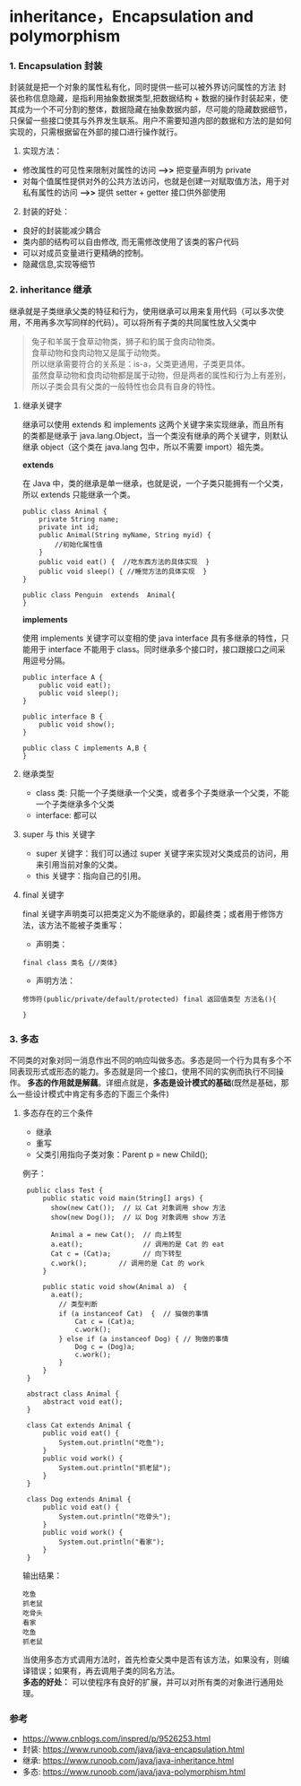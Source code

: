 # inheritance，Encapsulation and polymorphism

### 1. Encapsulation 封装

封装就是把一个对象的属性私有化，同时提供一些可以被外界访问属性的方法
封装也称信息隐藏，是指利用抽象数据类型,把数据结构 + 数据的操作封装起来，使其成为一个不可分割的整体，数据隐藏在抽象数据内部，尽可能的隐藏数据细节，只保留一些接口使其与外界发生联系。用户不需要知道内部的数据和方法的是如何实现的，只需根据留在外部的接口进行操作就行。

1. 实现方法：

- 修改属性的可见性来限制对属性的访问 **-->>** 把变量声明为 private
- 对每个值属性提供对外的公共方法访问，也就是创建一对赋取值方法，用于对私有属性的访问 **-->>** 提供 setter + getter 接口供外部使用

2. 封装的好处：

- 良好的封装能减少耦合
- 类内部的结构可以自由修改, 而无需修改使用了该类的客户代码
- 可以对成员变量进行更精确的控制。
- 隐藏信息,实现等细节

### 2. inheritance 继承

继承就是子类继承父类的特征和行为，使用继承可以用来复用代码（可以多次使用，不用再多次写同样的代码）。可以将所有子类的共同属性放入父类中

> 兔子和羊属于食草动物类，狮子和豹属于食肉动物类。  
> 食草动物和食肉动物又是属于动物类。  
> 所以继承需要符合的关系是：is-a，父类更通用，子类更具体。  
> 虽然食草动物和食肉动物都是属于动物，但是两者的属性和行为上有差别，所以子类会具有父类的一般特性也会具有自身的特性。

1. 继承关键字

   继承可以使用 extends 和 implements 这两个关键字来实现继承，而且所有的类都是继承于 java.lang.Object，当一个类没有继承的两个关键字，则默认继承 object（这个类在 java.lang 包中，所以不需要 import）祖先类。

   **extends**

   在 Java 中，类的继承是单一继承，也就是说，一个子类只能拥有一个父类，所以 extends 只能继承一个类。

   ```
   public class Animal {
       private String name;
       private int id;
       public Animal(String myName, String myid) {
           //初始化属性值
       }
       public void eat() {  //吃东西方法的具体实现  }
       public void sleep() { //睡觉方法的具体实现  }
   }

   public class Penguin  extends  Animal{
   }
   ```

   **implements**

   使用 implements 关键字可以变相的使 java interface 具有多继承的特性，只能用于 interface 不能用于 class。同时继承多个接口时，接口跟接口之间采用逗号分隔。

   ```
   public interface A {
       public void eat();
       public void sleep();
   }

   public interface B {
       public void show();
   }

   public class C implements A,B {
   }
   ```

2. 继承类型

   - class 类: 只能一个子类继承一个父类，或者多个子类继承一个父类，不能一个子类继承多个父类
   - interface: 都可以

3. super 与 this 关键字

   - super 关键字：我们可以通过 super 关键字来实现对父类成员的访问，用来引用当前对象的父类。
   - this 关键字：指向自己的引用。

4. final 关键字

   final 关键字声明类可以把类定义为不能继承的，即最终类；或者用于修饰方法，该方法不能被子类重写：

   - 声明类：

   ```
   final class 类名 {//类体}
   ```

   - 声明方法：

   ```
   修饰符(public/private/default/protected) final 返回值类型 方法名(){

   }
   ```

### 3. 多态

不同类的对象对同一消息作出不同的响应叫做多态。多态是同一个行为具有多个不同表现形式或形态的能力。多态就是同一个接口，使用不同的实例而执行不同操作。
**多态的作用就是解藕**。详细点就是，**多态是设计模式的基础**(既然是基础，那么一些设计模式中肯定有多态的下面三个条件)

1. 多态存在的三个条件

   - 继承
   - 重写
   - 父类引用指向子类对象：Parent p = new Child();

   例子：

   ```
    public class Test {
        public static void main(String[] args) {
          show(new Cat());  // 以 Cat 对象调用 show 方法
          show(new Dog());  // 以 Dog 对象调用 show 方法

          Animal a = new Cat();  // 向上转型
          a.eat();               // 调用的是 Cat 的 eat
          Cat c = (Cat)a;        // 向下转型
          c.work();        // 调用的是 Cat 的 work
        }

        public static void show(Animal a)  {
          a.eat();
            // 类型判断
            if (a instanceof Cat)  {  // 猫做的事情
                Cat c = (Cat)a;
                c.work();
            } else if (a instanceof Dog) { // 狗做的事情
                Dog c = (Dog)a;
                c.work();
            }
        }
    }

    abstract class Animal {
        abstract void eat();
    }

    class Cat extends Animal {
        public void eat() {
            System.out.println("吃鱼");
        }
        public void work() {
            System.out.println("抓老鼠");
        }
    }

    class Dog extends Animal {
        public void eat() {
            System.out.println("吃骨头");
        }
        public void work() {
            System.out.println("看家");
        }
    }
   ```

   输出结果：

   ```
   吃鱼
   抓老鼠
   吃骨头
   看家
   吃鱼
   抓老鼠
   ```

   当使用多态方式调用方法时，首先检查父类中是否有该方法，如果没有，则编译错误；如果有，再去调用子类的同名方法。  
    **多态的好处：** 可以使程序有良好的扩展，并可以对所有类的对象进行通用处理。

### 参考

- https://www.cnblogs.com/inspred/p/9526253.html
- 封装: https://www.runoob.com/java/java-encapsulation.html
- 继承: https://www.runoob.com/java/java-inheritance.html
- 多态: https://www.runoob.com/java/java-polymorphism.html
